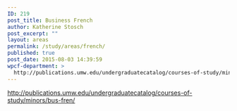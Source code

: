 ```yaml
---
ID: 219
post_title: Business French
author: Katherine Stosch
post_excerpt: ""
layout: areas
permalink: /study/areas/french/
published: true
post_date: 2015-08-03 14:39:59
wpcf-department: >
  http://publications.umw.edu/undergraduatecatalog/courses-of-study/minors/bus-fren/
---
```


<!-- Types Custom Fields: -->

<!-- department -->
http://publications.umw.edu/undergraduatecatalog/courses-of-study/minors/bus-fren/
<!-- End department -->

<!-- End Types Custom Fields -->